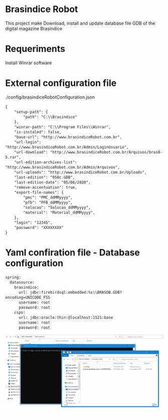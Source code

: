 # Brasindice Robot
This project make Download, install and update database file GDB of the digital magazine Brasindice

# Requeriments

Install Winrar software

# External configuration file
./config/brasindiceRobotConfiguration.json
```
{
    "setup-path": {
        "path": "C:\\Brasindice"
    },
    "winrar-path": "C:\\Program Files\\Winrar",
    "is-instaled": false,
    "base-url": "http://www.brasindiceRobot.com.br",
    "url-login": "http://www.brasindiceRobot.com.br/Admin/LoginUsuario",
    "url-download": "http://www.brasindiceRobot.com.br/Arquivos/bras8-5.rar",
    "url-edition-archives-list": "http://www.brasindiceRobot.com.br/Admin/Arquivos",
    "url-uploads": "http://www.brasindiceRobot.com.br/Uploads",
    "last-edition": "950c.GDB",
    "last-edition-date": "05/06/2020",
    "remove-accentuation": true,
    "export-file-names": {
        "pmc": "PMC_ddMMyyyy",
        "pfb": "PFB_ddMMyyyy",
        "solucao": "Solucao_ddMMyyyy",
        "material": "Material_ddMMyyyy",
    }, 
    "login": "12345",
    "password": "XXXXXXXX"
}
```

# Yaml confiration file - Database configuration
```
spring:
  datasource:
    brasindice:
      url: jdbc:firebirdsql:embedded:%s\\BRASDB.GDB?encoding=UNICODE_FSS
      username: root
      password: root
    csps:
      url: jdbc:oracle:thin:@localhost:1521:base
      username: root
      password: root
```

![knowhow](https://github.com/tiagoadmstz/brasindice-robot/blob/master/kh.gif)
